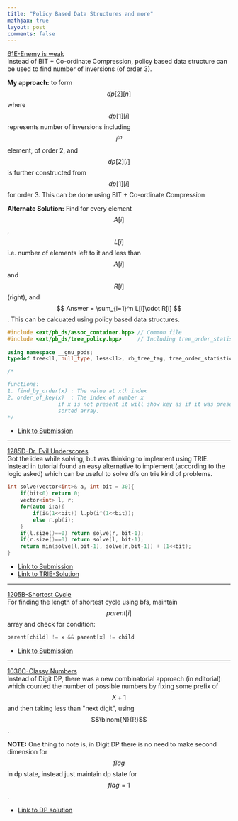 ```yaml
---
title: "Policy Based Data Structures and more"
mathjax: true
layout: post
comments: false
---
```


[61E-Enemy is weak](https://codeforces.com/contest/61/problem/E)    
Instead of BIT + Co-ordinate Compression, policy based data structure can be used to find number of inversions (of order 3). 

**My approach:** to form $$ dp[2][n] $$ where $$ dp[1][i] $$ represents number of inversions including $$ i^{th} $$ element, of order 2, and $$ dp[2][i] $$ is further constructed from $$ dp[1][i] $$ for order 3. This can be done using BIT + Co-ordinate Compression 

**Alternate Solution:** Find for every element $$A[i]$$, $$L[i]$$ i.e. number of elements left to it and less than $$A[i]$$ and $$R[i]$$ (right), and $$ Answer = \sum_{i=1}^n L[i]\cdot R[i] $$. This can be calcuated using policy based data structures.


```cpp
#include <ext/pb_ds/assoc_container.hpp> // Common file
#include <ext/pb_ds/tree_policy.hpp>     // Including tree_order_statistics_node_updat
 
using namespace __gnu_pbds;
typedef tree<ll, null_type, less<ll>, rb_tree_tag, tree_order_statistics_node_update> ordered_set;

/*

functions: 
1. find_by_order(x) : The value at xth index
2. order_of_key(x)  : The index of number x
				if x is not present it will show key as if it was present in
				sorted array.
*/
```
* [Link to Submission](https://codeforces.com/contest/61/submission/40569977)

---

[1285D-Dr. Evil Underscores](https://codeforces.com/contest/1285/problem/D)    
Got the idea while solving, but was thinking to implement using TRIE. Instead in tutorial found an easy alternative to implement (according to the logic asked) which can be useful to solve dfs on trie kind of problems.

```cpp
int solve(vector<int>& a, int bit = 30){
	if(bit<0) return 0;
	vector<int> l, r;
	for(auto i:a){
		if(i&(1<<bit)) l.pb(i^(1<<bit));
		else r.pb(i);
	}
	if(l.size()==0) return solve(r, bit-1);
	if(r.size()==0) return solve(l, bit-1);
	return min(solve(l,bit-1), solve(r,bit-1)) + (1<<bit);
}
```
* [Link to Submission](https://codeforces.com/contest/1285/submission/82372023)			
* [Link to TRIE-Solution](https://codeforces.com/contest/1285/submission/68656872)

---


[1205B-Shortest Cycle](https://codeforces.com/contest/1205/problem/B)    
For finding the length of shortest cycle using bfs, maintain $$parent[i]$$ array and check for condition:

```cpp
parent[child] != x && parent[x] != child
```
* [Link to Submission](https://codeforces.com/contest/1205/submission/82392117)

---

[1036C-Classy Numbers](https://codeforces.com/contest/1036/problem/C)    
Instead of Digit DP, there was a new combinatorial approach (in editorial) which counted the number of possible numbers by fixing some prefix of $$X+1$$ and then taking less than "next digit", using $$\binom{N}{R}$$.

**NOTE:** One thing to note is, in Digit DP there is no need to make second dimension for $$flag$$ in dp state, instead just maintain dp state for $$flag = 1$$. 

* [Link to DP solution](https://codeforces.com/contest/1036/submission/82726317)


